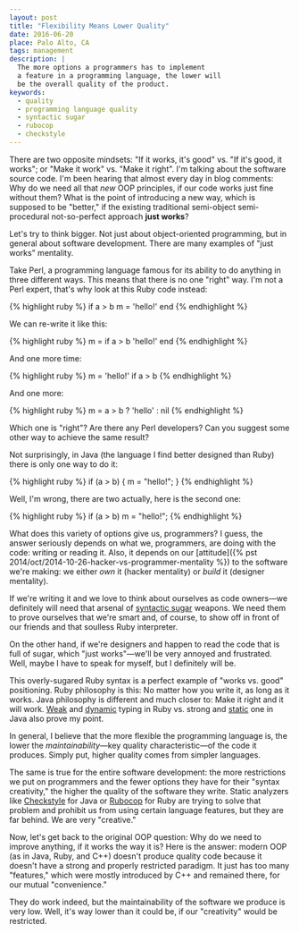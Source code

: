 ```yaml
---
layout: post
title: "Flexibility Means Lower Quality"
date: 2016-06-20
place: Palo Alto, CA
tags: management
description: |
  The more options a programmers has to implement
  a feature in a programming language, the lower will
  be the overall quality of the product.
keywords:
  - quality
  - programming language quality
  - syntactic sugar
  - rubocop
  - checkstyle
---
```


There are two opposite mindsets: "If it works, it's good" vs.
"If it's good, it works"; or "Make it work" vs. "Make it right".
I'm talking about the software source code. I'm been hearing that
almost every day in blog comments: Why do we need all that _new_ OOP
principles, if our code works just fine without them? What is the
point of introducing a new way, which is supposed to be "better,"
if the existing traditional semi-object semi-procedural not-so-perfect
approach **just works**?

<!--more-->

Let's try to think bigger. Not just about object-oriented programming, but
in general about software development. There are many examples of
"just works" mentality.

Take Perl, a programming language famous
for its ability to do anything in three different ways. This means that
there is no one "right" way. I'm not a Perl expert, that's why
look at this Ruby code instead:

{% highlight ruby %}
if a > b
  m = 'hello!'
end
{% endhighlight %}

We can re-write it like this:

{% highlight ruby %}
m = if a > b
  'hello!'
end
{% endhighlight %}

And one more time:

{% highlight ruby %}
m = 'hello!' if a > b
{% endhighlight %}

And one more:

{% highlight ruby %}
m = a > b ? 'hello' : nil
{% endhighlight %}

Which one is "right"? Are there any Perl developers? Can you suggest
some other way to achieve the same result?

Not surprisingly, in Java (the language I find better designed than Ruby)
there is only one way to do it:

{% highlight ruby %}
if (a > b) {
  m = "hello!";
}
{% endhighlight %}

Well, I'm wrong, there are two actually, here is the second one:

{% highlight ruby %}
if (a > b) m = "hello!";
{% endhighlight %}

What does this variety of options give us, programmers? I guess, the answer
seriously depends on what we, programmers, are doing with the code:
writing or reading it. Also, it depends on our
[attitude]({% pst 2014/oct/2014-10-26-hacker-vs-programmer-mentality %}) to the
software we're making: we either
_own_ it (hacker mentality) or
_build_ it (designer mentality).

If we're writing it and we love to think about ourselves as code owners&mdash;we
definitely will need that arsenal of
[syntactic sugar](https://en.wikipedia.org/wiki/Syntactic_sugar) weapons. We need them to prove ourselves
that we're smart and, of course, to show off in front of our friends and
that soulless Ruby interpreter.

On the other hand, if we're designers and happen to read the code that is
full of sugar, which "just works"&mdash;we'll be very annoyed and
frustrated. Well, maybe I have to speak for myself, but I definitely will be.

This overly-sugared Ruby syntax is a perfect example of "works vs. good"
positioning. Ruby philosophy is this: No matter how you write it, as long
as it works. Java philosophy is different and much closer to:
Make it right and it will work.
[Weak](https://en.wikipedia.org/wiki/Strong_and_weak_typing)
and
[dynamic](https://en.wikipedia.org/wiki/Type_system#Dynamic_type_checking_and_runtime_type_information)
typing in Ruby vs. strong and
[static](https://en.wikipedia.org/wiki/Type_system#Static_type_checking)
one in Java also prove my point.

In general, I believe that the more flexible the programming language is, the
lower the _maintainability_&mdash;key quality characteristic&mdash;of the code it produces.
Simply put, higher quality comes from simpler languages.

The same is true for the entire software development: the more restrictions
we put on programmers and the fewer options they have for their
"syntax creativity," the higher the quality of the software they write.
Static analyzers like
[Checkstyle](http://checkstyle.sourceforge.net/) for Java or
[Rubocop](https://github.com/bbatsov/rubocop) for Ruby are trying
to solve that problem and prohibit us from using certain language features,
but they are far behind. We are very "creative."

Now, let's get back to the original OOP question:
Why do we need to improve anything, if it works the way it is?
Here is the answer: modern OOP (as in Java, Ruby, and C++)
doesn't produce quality code because it doesn't have a strong
and properly restricted paradigm. It just has too many "features,"
which were mostly introduced by C++ and remained there, for our
mutual "convenience."

They do work indeed, but the maintainability of the software we produce
is very low. Well, it's way lower than it could be, if our "creativity"
would be restricted.
